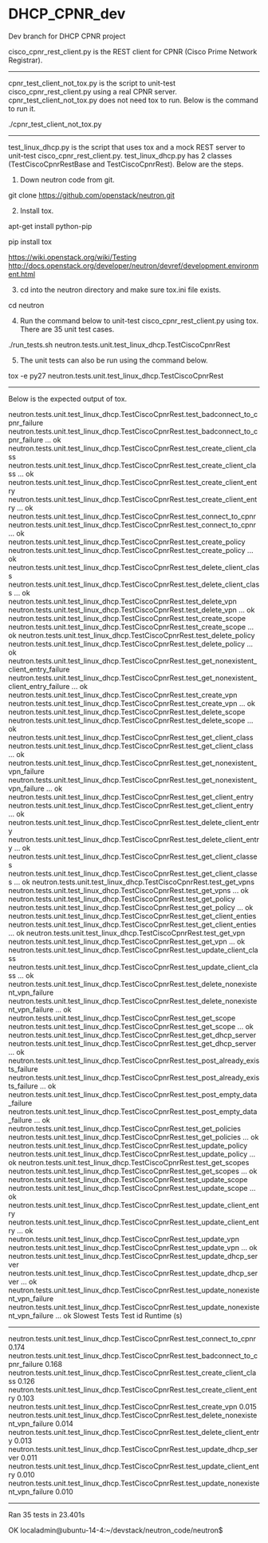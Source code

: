 DHCP_CPNR_dev
=============

Dev branch for DHCP CPNR project

cisco_cpnr_rest_client.py is the REST client for CPNR (Cisco Prime Network Registrar).

----------------

cpnr_test_client_not_tox.py is the script to unit-test cisco_cpnr_rest_client.py using a real CPNR server. cpnr_test_client_not_tox.py does not need tox to run. Below is the command to run it.

./cpnr_test_client_not_tox.py

----------------

test_linux_dhcp.py is the script that uses tox and a mock REST server to unit-test cisco_cpnr_rest_client.py. test_linux_dhcp.py has 2 classes (TestCiscoCpnrRestBase and TestCiscoCpnrRest).
Below are the steps.

1. Down neutron code from git.

git clone https://github.com/openstack/neutron.git

2. Install tox.

apt-get install python-pip

pip install tox

https://wiki.openstack.org/wiki/Testing
http://docs.openstack.org/developer/neutron/devref/development.environment.html

3. cd into the neutron directory and make sure tox.ini file exists.

cd neutron

4. Run the command below to unit-test cisco_cpnr_rest_client.py using tox. There are 35 unit test cases.

./run_tests.sh neutron.tests.unit.test_linux_dhcp.TestCiscoCpnrRest

5. The unit tests can also be run using the command below.

tox -e py27 neutron.tests.unit.test_linux_dhcp.TestCiscoCpnrRest

----------------

Below is the expected output of tox.

neutron.tests.unit.test_linux_dhcp.TestCiscoCpnrRest.test_badconnect_to_cpnr_failure
neutron.tests.unit.test_linux_dhcp.TestCiscoCpnrRest.test_badconnect_to_cpnr_failure ... ok
neutron.tests.unit.test_linux_dhcp.TestCiscoCpnrRest.test_create_client_class
neutron.tests.unit.test_linux_dhcp.TestCiscoCpnrRest.test_create_client_class ... ok
neutron.tests.unit.test_linux_dhcp.TestCiscoCpnrRest.test_create_client_entry
neutron.tests.unit.test_linux_dhcp.TestCiscoCpnrRest.test_create_client_entry ... ok
neutron.tests.unit.test_linux_dhcp.TestCiscoCpnrRest.test_connect_to_cpnr
neutron.tests.unit.test_linux_dhcp.TestCiscoCpnrRest.test_connect_to_cpnr ... ok
neutron.tests.unit.test_linux_dhcp.TestCiscoCpnrRest.test_create_policy
neutron.tests.unit.test_linux_dhcp.TestCiscoCpnrRest.test_create_policy ... ok
neutron.tests.unit.test_linux_dhcp.TestCiscoCpnrRest.test_delete_client_class
neutron.tests.unit.test_linux_dhcp.TestCiscoCpnrRest.test_delete_client_class ... ok
neutron.tests.unit.test_linux_dhcp.TestCiscoCpnrRest.test_delete_vpn
neutron.tests.unit.test_linux_dhcp.TestCiscoCpnrRest.test_delete_vpn ... ok
neutron.tests.unit.test_linux_dhcp.TestCiscoCpnrRest.test_create_scope
neutron.tests.unit.test_linux_dhcp.TestCiscoCpnrRest.test_create_scope ... ok
neutron.tests.unit.test_linux_dhcp.TestCiscoCpnrRest.test_delete_policy
neutron.tests.unit.test_linux_dhcp.TestCiscoCpnrRest.test_delete_policy ... ok
neutron.tests.unit.test_linux_dhcp.TestCiscoCpnrRest.test_get_nonexistent_client_entry_failure
neutron.tests.unit.test_linux_dhcp.TestCiscoCpnrRest.test_get_nonexistent_client_entry_failure ... ok
neutron.tests.unit.test_linux_dhcp.TestCiscoCpnrRest.test_create_vpn
neutron.tests.unit.test_linux_dhcp.TestCiscoCpnrRest.test_create_vpn ... ok
neutron.tests.unit.test_linux_dhcp.TestCiscoCpnrRest.test_delete_scope
neutron.tests.unit.test_linux_dhcp.TestCiscoCpnrRest.test_delete_scope ... ok
neutron.tests.unit.test_linux_dhcp.TestCiscoCpnrRest.test_get_client_class
neutron.tests.unit.test_linux_dhcp.TestCiscoCpnrRest.test_get_client_class ... ok
neutron.tests.unit.test_linux_dhcp.TestCiscoCpnrRest.test_get_nonexistent_vpn_failure
neutron.tests.unit.test_linux_dhcp.TestCiscoCpnrRest.test_get_nonexistent_vpn_failure ... ok
neutron.tests.unit.test_linux_dhcp.TestCiscoCpnrRest.test_get_client_entry
neutron.tests.unit.test_linux_dhcp.TestCiscoCpnrRest.test_get_client_entry ... ok
neutron.tests.unit.test_linux_dhcp.TestCiscoCpnrRest.test_delete_client_entry
neutron.tests.unit.test_linux_dhcp.TestCiscoCpnrRest.test_delete_client_entry ... ok
neutron.tests.unit.test_linux_dhcp.TestCiscoCpnrRest.test_get_client_classes
neutron.tests.unit.test_linux_dhcp.TestCiscoCpnrRest.test_get_client_classes ... ok
neutron.tests.unit.test_linux_dhcp.TestCiscoCpnrRest.test_get_vpns
neutron.tests.unit.test_linux_dhcp.TestCiscoCpnrRest.test_get_vpns ... ok
neutron.tests.unit.test_linux_dhcp.TestCiscoCpnrRest.test_get_policy
neutron.tests.unit.test_linux_dhcp.TestCiscoCpnrRest.test_get_policy ... ok
neutron.tests.unit.test_linux_dhcp.TestCiscoCpnrRest.test_get_client_enties
neutron.tests.unit.test_linux_dhcp.TestCiscoCpnrRest.test_get_client_enties ... ok
neutron.tests.unit.test_linux_dhcp.TestCiscoCpnrRest.test_get_vpn
neutron.tests.unit.test_linux_dhcp.TestCiscoCpnrRest.test_get_vpn ... ok
neutron.tests.unit.test_linux_dhcp.TestCiscoCpnrRest.test_update_client_class
neutron.tests.unit.test_linux_dhcp.TestCiscoCpnrRest.test_update_client_class ... ok
neutron.tests.unit.test_linux_dhcp.TestCiscoCpnrRest.test_delete_nonexistent_vpn_failure
neutron.tests.unit.test_linux_dhcp.TestCiscoCpnrRest.test_delete_nonexistent_vpn_failure ... ok
neutron.tests.unit.test_linux_dhcp.TestCiscoCpnrRest.test_get_scope
neutron.tests.unit.test_linux_dhcp.TestCiscoCpnrRest.test_get_scope ... ok
neutron.tests.unit.test_linux_dhcp.TestCiscoCpnrRest.test_get_dhcp_server
neutron.tests.unit.test_linux_dhcp.TestCiscoCpnrRest.test_get_dhcp_server ... ok
neutron.tests.unit.test_linux_dhcp.TestCiscoCpnrRest.test_post_already_exists_failure
neutron.tests.unit.test_linux_dhcp.TestCiscoCpnrRest.test_post_already_exists_failure ... ok
neutron.tests.unit.test_linux_dhcp.TestCiscoCpnrRest.test_post_empty_data_failure
neutron.tests.unit.test_linux_dhcp.TestCiscoCpnrRest.test_post_empty_data_failure ... ok
neutron.tests.unit.test_linux_dhcp.TestCiscoCpnrRest.test_get_policies
neutron.tests.unit.test_linux_dhcp.TestCiscoCpnrRest.test_get_policies ... ok
neutron.tests.unit.test_linux_dhcp.TestCiscoCpnrRest.test_update_policy
neutron.tests.unit.test_linux_dhcp.TestCiscoCpnrRest.test_update_policy ... ok
neutron.tests.unit.test_linux_dhcp.TestCiscoCpnrRest.test_get_scopes
neutron.tests.unit.test_linux_dhcp.TestCiscoCpnrRest.test_get_scopes ... ok
neutron.tests.unit.test_linux_dhcp.TestCiscoCpnrRest.test_update_scope
neutron.tests.unit.test_linux_dhcp.TestCiscoCpnrRest.test_update_scope ... ok
neutron.tests.unit.test_linux_dhcp.TestCiscoCpnrRest.test_update_client_entry
neutron.tests.unit.test_linux_dhcp.TestCiscoCpnrRest.test_update_client_entry ... ok
neutron.tests.unit.test_linux_dhcp.TestCiscoCpnrRest.test_update_vpn
neutron.tests.unit.test_linux_dhcp.TestCiscoCpnrRest.test_update_vpn ... ok
neutron.tests.unit.test_linux_dhcp.TestCiscoCpnrRest.test_update_dhcp_server
neutron.tests.unit.test_linux_dhcp.TestCiscoCpnrRest.test_update_dhcp_server ... ok
neutron.tests.unit.test_linux_dhcp.TestCiscoCpnrRest.test_update_nonexistent_vpn_failure
neutron.tests.unit.test_linux_dhcp.TestCiscoCpnrRest.test_update_nonexistent_vpn_failure ... ok
Slowest Tests
Test id                                                                                   Runtime (s)
----------------------------------------------------------------------------------------  -----------
neutron.tests.unit.test_linux_dhcp.TestCiscoCpnrRest.test_connect_to_cpnr                 0.174
neutron.tests.unit.test_linux_dhcp.TestCiscoCpnrRest.test_badconnect_to_cpnr_failure      0.168
neutron.tests.unit.test_linux_dhcp.TestCiscoCpnrRest.test_create_client_class             0.126
neutron.tests.unit.test_linux_dhcp.TestCiscoCpnrRest.test_create_client_entry             0.103
neutron.tests.unit.test_linux_dhcp.TestCiscoCpnrRest.test_create_vpn                      0.015
neutron.tests.unit.test_linux_dhcp.TestCiscoCpnrRest.test_delete_nonexistent_vpn_failure  0.014
neutron.tests.unit.test_linux_dhcp.TestCiscoCpnrRest.test_delete_client_entry             0.013
neutron.tests.unit.test_linux_dhcp.TestCiscoCpnrRest.test_update_dhcp_server              0.011
neutron.tests.unit.test_linux_dhcp.TestCiscoCpnrRest.test_update_client_entry             0.010
neutron.tests.unit.test_linux_dhcp.TestCiscoCpnrRest.test_update_nonexistent_vpn_failure  0.010

----------------------------------------------------------------------
Ran 35 tests in 23.401s

OK
localadmin@ubuntu-14-4:~/devstack/neutron_code/neutron$ 
